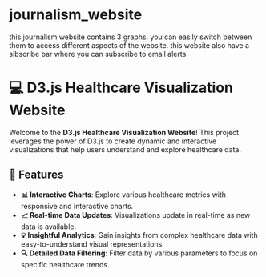 # journalism_website
this journalism website contains 3 graphs. you can easily switch between them to access different aspects of the website.
this website also have a sibscribe bar where you can subscribe to email alerts.
# 💻 D3.js Healthcare Visualization Website

Welcome to the **D3.js Healthcare Visualization Website**! This project leverages the power of D3.js to create dynamic and interactive visualizations that help users understand and explore healthcare data.

## 🚀 Features

- **📊 Interactive Charts**: Explore various healthcare metrics with responsive and interactive charts.
- **📈 Real-time Data Updates**: Visualizations update in real-time as new data is available.
- **💡 Insightful Analytics**: Gain insights from complex healthcare data with easy-to-understand visual representations.
- **🔍 Detailed Data Filtering**: Filter data by various parameters to focus on specific healthcare trends.
